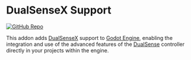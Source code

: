 # DualSenseX Support

[![GitHub Repo](https://img.shields.io/badge/repo-DualSenseX-purple?style=flat-square&logo=github)](https://github.com/Paliverse/DualSenseX)

This addon adds [DualSenseX](https://dualsensex.com/) support to [Godot Engine](https://godotengine.org/), enabling the integration and use of the advanced features of the [DualSense](https://www.playstation.com/pt-br/accessories/dualsense-wireless-controller/) controller directly in your projects within the engine.
